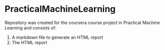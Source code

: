 # PracticalMachineLearning

Repository was created for the coursera course project in Practical Machine Learning and consists of:
  1. A markdown file to generate an HTML report
  2. The HTML report
  
  
